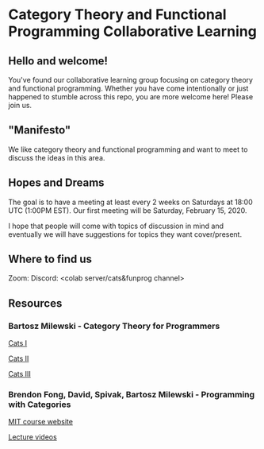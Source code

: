 # Category Theory and Functional Programming Collaborative Learning

## Hello and welcome!
You've found our collaborative learning group focusing on category theory and functional programming. Whether you have come intentionally or just happened to stumble across this repo, you are more welcome here! Please join us.

## "Manifesto"
We like category theory and functional programming and want to meet to discuss the ideas in this area.

## Hopes and Dreams
The goal is to have a meeting at least every 2 weeks on Saturdays at 18:00 UTC (1:00PM EST). Our first meeting will be Saturday, February 15, 2020.

I hope that people will come with topics of discussion in mind and eventually we will have suggestions for topics they want cover/present.

## Where to find us
Zoom: <room TBA>
Discord: <colab server/cats&funprog channel>

## Resources
### Bartosz Milewski - Category Theory for Programmers
[Cats I](https://www.youtube.com/playlist?list=PLbgaMIhjbmEnaH_LTkxLI7FMa2HsnawM_)

[Cats II](https://www.youtube.com/playlist?list=PLbgaMIhjbmElia1eCEZNvsVscFef9m0dm)

[Cats III](https://www.youtube.com/playlist?list=PLbgaMIhjbmEn64WVX4B08B4h2rOtueWIL)

### Brendon Fong, David, Spivak, Bartosz Milewski - Programming with Categories
[MIT course website](http://brendanfong.com/programmingcats.html)

[Lecture videos](https://www.youtube.com/playlist?list=PLhgq-BqyZ7i7MTGhUROZy3BOICnVixETS)

